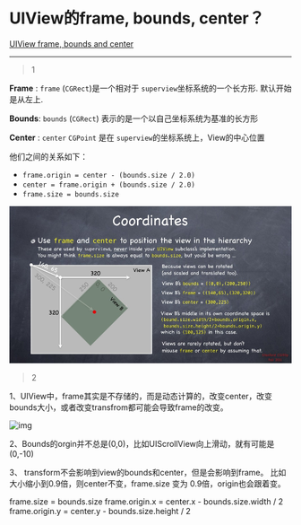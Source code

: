 # UIView的frame, bounds, center？
[UIView frame, bounds and center](https://stackoverflow.com/questions/5361369/uiview-frame-bounds-and-center)

___



> 1

**Frame** : `frame` (`CGRect`)是一个相对于 `superview`坐标系统的一个长方形. 默认开始是从左上.

**Bounds**: `bounds` (`CGRect`) 表示的是一个以自己坐标系统为基准的长方形

**Center** : `center`  `CGPoint` 是在 `superview`的坐标系统上，View的中心位置

他们之间的关系如下：

- `frame.origin = center - (bounds.size / 2.0)`
- `center = frame.origin + (bounds.size / 2.0)`
- `frame.size = bounds.size`

![img](/images/04.jpg)

> 2

1、UIView中，frame其实是不存储的，而是动态计算的，改变center，改变bounds大小，或者改变transfrom都可能会导致frame的改变。 

![img](/images/16.jpg)

2、Bounds的orgin并不总是(0,0)，比如UIScrollView向上滑动，就有可能是(0,-10)

3、 transform不会影响到view的bounds和center，但是会影响到frame。 比如大小缩小到0.9倍，则center不变，frame.size 变为 0.9倍，origin也会跟着变。

frame.size = bounds.size
frame.origin.x = center.x - bounds.size.width / 2
frame.origin.y = center.y - bounds.size.height / 2